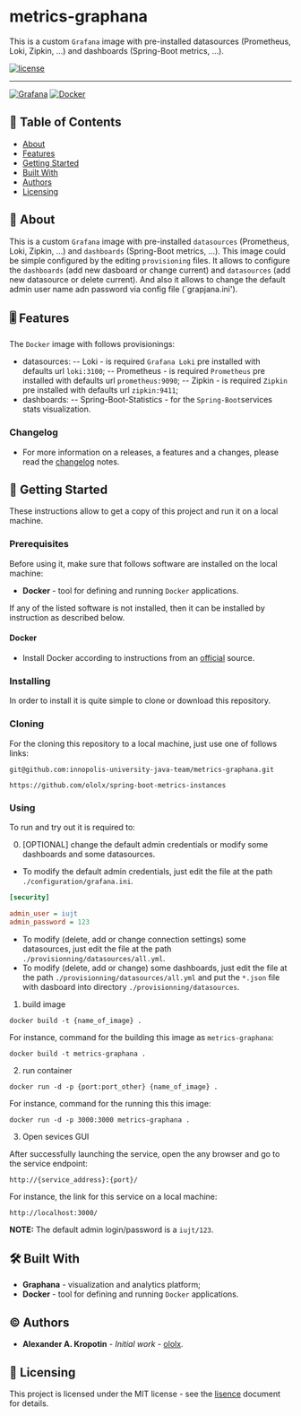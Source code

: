# metrics-graphana

This is a custom `Grafana` image with pre-installed datasources (Prometheus, Loki, Zipkin, ...) and dashboards (Spring-Boot metrics, ...).

[![license](https://img.shields.io/badge/license-MIT-informational?style=flat-square)](LICENSE)

---

[![Grafana](https://img.shields.io/badge/Grafana-F2F4F9?style=for-the-badge&logo=grafana&logoColor=orange&labelColor=F2F4F9)](#built-with) [![Docker](https://img.shields.io/badge/Docker-2CA5E0?style=for-the-badge&logo=docker&logoColor=white)](#built-with)

## 📇 Table of Contents

- [About](#about)
- [Features](#feature)
- [Getting Started](#getting-started)
- [Built With](#built-with)
- [Authors](#authors)
- [Licensing](#licensing)

##  📖 About

This is a custom `Grafana` image with pre-installed `datasources` (Prometheus, Loki, Zipkin, ...) and `dashboards` (Spring-Boot metrics, ...). This image could be simple configured by the editing `provisioning` files. It allows to configure the `dashboards` (add new dasboard or change current) and `datasources` (add new datasource or delete current). And also it allows to change the default admin user name adn password via config file (`grapjana.ini').

## 🎚 Features

The `Docker` image with follows provisionings:

- datasources:
  -- Loki -  is required `Grafana Loki` pre installed with defaults url `loki:3100`;
  -- Prometheus -  is required `Prometheus` pre installed with defaults url `prometheus:9090`;
  -- Zipkin - is required `Zipkin` pre installed with defaults url `zipkin:9411`;
- dashboards:
  -- Spring-Boot-Statistics - for the `Spring-Boot`services  stats visualization.

### Changelog

- For more information on a releases, a features and a changes, please read the [changelog](CHANGELOG.md) notes.

## 🚦 Getting Started

These instructions allow to get a copy of this project and run it on a local machine.

### Prerequisites

Before using it, make sure that follows software are installed on the local machine:

- **Docker** - tool for defining and running `Docker` applications.

If any of the listed software is not installed, then it can be installed by instruction as described below.

#### Docker

   - Install Docker according to instructions from an [official](https://docs.docker.com/engine/install/) source.

### Installing

In order to install it is quite simple to clone or download this repository.

### Cloning

For the cloning this repository to a local machine, just use one of follows links:

```ssh
git@github.com:innopolis-university-java-team/metrics-graphana.git
```

```http
https://github.com/ololx/spring-boot-metrics-instances
```

### Using

To run and try out it is required to: 

0. [OPTIONAL] change the default admin credentials or modify some dashboards and some datasources. 
  - To modify the default admin credentials, just edit the file at the path `./configuration/grafana.ini`.

```ini
[security]

admin_user = iujt
admin_password = 123
```

  - To modify (delete, add or change connection settings) some datasources, just edit the file at the path `./provisionning/datasources/all.yml`.
  - To modify (delete, add or change) some dashboards, just edit the file at the path `./provisionning/datasources/all.yml` and put the `*.json` file with dasboard into directory `./provisionning/datasources`.

1. build image

```ssh
docker build -t {name_of_image} .
```

For instance, command for the building this image as  `metrics-graphana`:
```ssh
docker build -t metrics-graphana .
```

2. run container

```ssh
docker run -d -p {port:port_other} {name_of_image} .
```

For instance, command for the running this this image:
```ssh
docker run -d -p 3000:3000 metrics-graphana .
```

3. Open sevices GUI

After successfully launching the service, open the any browser and go to the service endpoint:

```http
http://{service_address}:{port}/
```

For instance, the link for this service on a local machine:

```http
http://localhost:3000/
```

**NOTE:** The default admin login/password is a `iujt/123`.

## 🛠 Built With

- **Graphana** -  visualization and analytics platform;
- **Docker** - tool for defining and running `Docker` applications.

## ©️ Authors

* **Alexander A. Kropotin** - *Initial work* - [ololx](https://github.com/ololx).

## 🔏 Licensing

This project is licensed under the MIT license - see the [lisence](LICENSE) document for details.